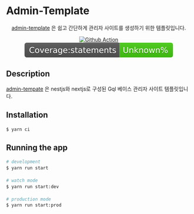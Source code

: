 # Admin-Template

<p align="center">
    <a href="https://github.com/clianor/admin-template" target="_blank">admin-template</a>
    은 쉽고 간단하게 관리자 사이트를 생성하기 위한 템플릿입니다.
</p>
<p align="center">
    <a href="https://github.com/clianor/admin-template/actions/workflows/gh-ci.yml" target="_blank">
        <img src="https://github.com/clianor/admin-template/actions/workflows/gh-ci.yml/badge.svg" alt="Github Action" />
    </a>
    <a href="https://github.com/clianor/admin-template/blob/main/badges/badge-statements.svg" alt="coverage">
        <img src="https://raw.githubusercontent.com/clianor/admin-template/main/badges/badge-statements.svg" alt="coverage" />
    </a>
</p>

## Description

[admin-tempate](https://github.com/clianor/admin-template) 은 nestjs와 nextjs로 구성된 Gql 베이스 관리자 사이트 템플릿입니다.


## Installation

```bash
$ yarn ci
```

## Running the app

```bash
# development
$ yarn run start

# watch mode
$ yarn run start:dev

# production mode
$ yarn run start:prod
```